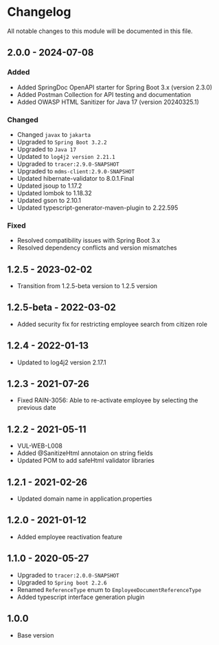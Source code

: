 # Changelog
All notable changes to this module will be documented in this file.

## 2.0.0 - 2024-07-08

### Added
- Added SpringDoc OpenAPI starter for Spring Boot 3.x (version 2.3.0)
- Added Postman Collection for API testing and documentation
- Added OWASP HTML Sanitizer for Java 17 (version 20240325.1)

### Changed
- Changed `javax` to `jakarta`
- Upgraded to `Spring Boot 3.2.2`
- Upgraded to `Java 17`
- Updated to `log4j2 version 2.21.1`
- Upgraded to `tracer:2.9.0-SNAPSHOT`
- Upgraded to `mdms-client:2.9.0-SNAPSHOT`
- Updated hibernate-validator to 8.0.1.Final
- Updated jsoup to 1.17.2
- Updated lombok to 1.18.32
- Updated gson to 2.10.1
- Updated typescript-generator-maven-plugin to 2.22.595

### Fixed
- Resolved compatibility issues with Spring Boot 3.x
- Resolved dependency conflicts and version mismatches

## 1.2.5 - 2023-02-02

- Transition from 1.2.5-beta version to 1.2.5 version

## 1.2.5-beta - 2022-03-02
- Added security fix for restricting employee search from citizen role

## 1.2.4 - 2022-01-13
- Updated to log4j2 version 2.17.1

## 1.2.3 - 2021-07-26
 - Fixed RAIN-3056: Able to re-activate employee by selecting the previous date

## 1.2.2 - 2021-05-11
 - VUL-WEB-L008
 - Added @SanitizeHtml annotaion on string fields
 - Updated POM to add safeHtml validator libraries

## 1.2.1 - 2021-02-26
- Updated domain name in application.properties

## 1.2.0 - 2021-01-12
- Added employee reactivation feature

## 1.1.0 - 2020-05-27

- Upgraded to `tracer:2.0.0-SNAPSHOT`
- Upgraded to `Spring boot 2.2.6`
- Renamed `ReferenceType` enum to `EmployeeDocumentReferenceType`
- Added typescript interface generation plugin

## 1.0.0

- Base version
